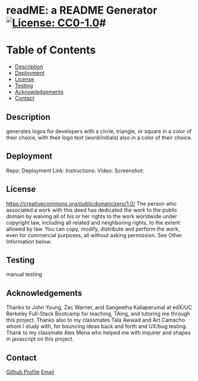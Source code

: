 # readME: a README Generator [![License: CC0-1.0](https://licensebuttons.net/l/zero/1.0/80x15.png)](http://creativecommons.org/publicdomain/zero/1.0/)#

# Table of Contents

- [Description](#description)
- [Deployment](#deployment)
- [License](#license)
- [Testing](#testing)
- [Acknowledgements](#acknowledgements)
- [Contact](#contact)

## Description

generates logos for developers with a circle, triangle, or square in a color of their choice, with their logo text (word/initials) also in a color of their choice.

## Deployment

Repo:
Deployment Link:
Instructions:
Video:
Screenshot:

## License

https://creativecommons.org/publicdomain/zero/1.0/
The person who associated a work with this deed has dedicated the work to the public domain by waiving all of his or her rights to the work worldwide under copyright law, including all related and neighboring rights, to the extent allowed by law. You can copy, modify, distribute and perform the work, even for commercial purposes, all without asking permission. See Other Information below.

## Testing

manual testing

## Acknowledgements

Thanks to John Young, Zac Warner, and Sangeetha Kaliaperumal at edX/UC Berkeley Full-Stack Bootcamp for teaching, TAing, and tutoring me through this project. Thanks also to my classmates Tala Awwad and Art Camacho whom I study with, for bouncing ideas back and forth and UX/bug testing. Thank to my classmate Alex Mena who helped me with inquirer and shapes in javascript on this project.

## Contact

[Github Profile](https://github.com/TJWphd)
[Email](mailto:tjwhitephd@gmail.com)
